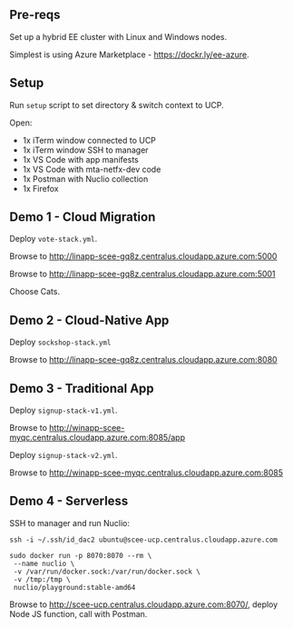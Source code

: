 ## Pre-reqs

Set up a hybrid EE cluster with Linux and Windows nodes.

Simplest is using Azure Marketplace - https://dockr.ly/ee-azure.

## Setup 

Run `setup` script to set directory & switch context to UCP.

Open:

- 1x iTerm window connected to UCP
- 1x iTerm window SSH to manager
- 1x VS Code with app manifests
- 1x VS Code with mta-netfx-dev code
- 1x Postman with Nuclio collection
- 1x Firefox

## Demo 1 - Cloud Migration

Deploy `vote-stack.yml`.

Browse to http://linapp-scee-gq8z.centralus.cloudapp.azure.com:5000

Browse to http://linapp-scee-gq8z.centralus.cloudapp.azure.com:5001

Choose Cats.


## Demo 2 - Cloud-Native App

Deploy `sockshop-stack.yml`

Browse to http://linapp-scee-gq8z.centralus.cloudapp.azure.com:8080


## Demo 3 - Traditional App

Deploy `signup-stack-v1.yml`.

Browse to http://winapp-scee-myqc.centralus.cloudapp.azure.com:8085/app

Deploy `signup-stack-v2.yml`.

Browse to http://winapp-scee-myqc.centralus.cloudapp.azure.com:8085



## Demo 4 - Serverless

SSH to manager and run Nuclio:

```
ssh -i ~/.ssh/id_dac2 ubuntu@scee-ucp.centralus.cloudapp.azure.com

sudo docker run -p 8070:8070 --rm \
 --name nuclio \
 -v /var/run/docker.sock:/var/run/docker.sock \
 -v /tmp:/tmp \
 nuclio/playground:stable-amd64
```

Browse to http://scee-ucp.centralus.cloudapp.azure.com:8070/, deploy Node JS function, call with Postman.
